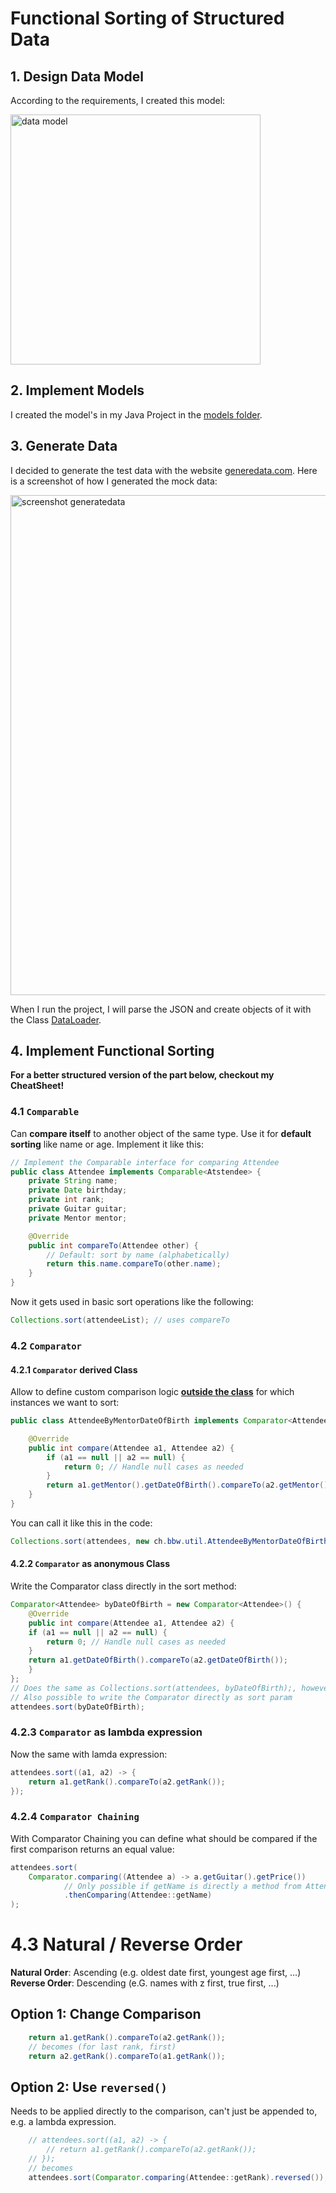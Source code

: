 # Functional Sorting of Structured Data
## 1. Design Data Model
According to the requirements, I created this model:

<img src="https://github.com/user-attachments/assets/8aae9d75-14d3-4186-b9c8-43f6a414431e" alt="data model" width="400"/>


## 2. Implement Models
I created the model's in my Java Project in the [models folder](src/main/java/ch/bbw/models).

## 3. Generate Data
I decided to generate the test data with the website [generedata.com](https://generatedata.com/). Here is a screenshot of how I generated the mock data:

<img src="https://github.com/user-attachments/assets/ac4208e2-31cc-48df-b4d7-bec9e6395426" alt="screenshot generatedata" width="800"/>


When I run the project, I will parse the JSON and create objects of it with the Class [DataLoader](src\main\java\ch\bbw\util\DataLoader.java).

## 4. Implement Functional Sorting

**For a better structured version of the part below, checkout my CheatSheet!**

### 4.1 `Comparable`
Can **compare itself** to another object of the same type. Use it for **default sorting** like name or age. Implement it like this:
```java
// Implement the Comparable interface for comparing Attendee
public class Attendee implements Comparable<Atstendee> {
    private String name;
    private Date birthday;
    private int rank;
    private Guitar guitar;
    private Mentor mentor;

    @Override
    public int compareTo(Attendee other) {
        // Default: sort by name (alphabetically)
        return this.name.compareTo(other.name);
    }
}
```

Now it gets used in basic sort operations like the following:
```java
Collections.sort(attendeeList); // uses compareTo
```

### 4.2 `Comparator`

#### 4.2.1 `Comparator` derived Class
Allow to define custom comparison logic <span style="text-decoration: underline; font-weight: bold">outside the class</span> for which instances we want to sort:
```java
public class AttendeeByMentorDateOfBirth implements Comparator<Attendee> {

    @Override
    public int compare(Attendee a1, Attendee a2) {
        if (a1 == null || a2 == null) {
            return 0; // Handle null cases as needed
        }
        return a1.getMentor().getDateOfBirth().compareTo(a2.getMentor().getDateOfBirth());
    }
}
```
You can call it like this in the code:
```java
Collections.sort(attendees, new ch.bbw.util.AttendeeByMentorDateOfBirth());
```

#### 4.2.2 `Comparator` as anonymous Class
Write the Comparator class directly in the sort method:
```java
Comparator<Attendee> byDateOfBirth = new Comparator<Attendee>() {
    @Override
    public int compare(Attendee a1, Attendee a2) {
    if (a1 == null || a2 == null) {
        return 0; // Handle null cases as needed
    }
    return a1.getDateOfBirth().compareTo(a2.getDateOfBirth());
    }
};
// Does the same as Collections.sort(attendees, byDateOfBirth);, however would recommend usage as in example above
// Also possible to write the Comparator directly as sort param
attendees.sort(byDateOfBirth);
```

### 4.2.3 `Comparator` as lambda expression
Now the same with lamda expression:
```java
attendees.sort((a1, a2) -> {
    return a1.getRank().compareTo(a2.getRank());
});
```

### 4.2.4 `Comparator Chaining`
With Comparator Chaining you can define what should be compared if the first comparison returns an equal value:
```java
attendees.sort(
    Comparator.comparing((Attendee a) -> a.getGuitar().getPrice())
            // Only possible if getName is directly a method from Attendee
            .thenComparing(Attendee::getName)
);
```

# 4.3 Natural / Reverse Order
**Natural Order**: Ascending (e.g. oldest date first, youngest age first, ...)
**Reverse Order**: Descending (e.G. names with z first, true first, ...)
## Option 1: Change Comparison
```java
    return a1.getRank().compareTo(a2.getRank());
    // becomes (for last rank, first)
    return a2.getRank().compareTo(a1.getRank());
```
## Option 2: Use `reversed()`
Needs to be applied directly to the comparison, can't just be appended to, e.g. a lambda expression.
```java
	// attendees.sort((a1, a2) -> {
		// return a1.getRank().compareTo(a2.getRank());
	// });
	// becomes
	attendees.sort(Comparator.comparing(Attendee::getRank).reversed());
```